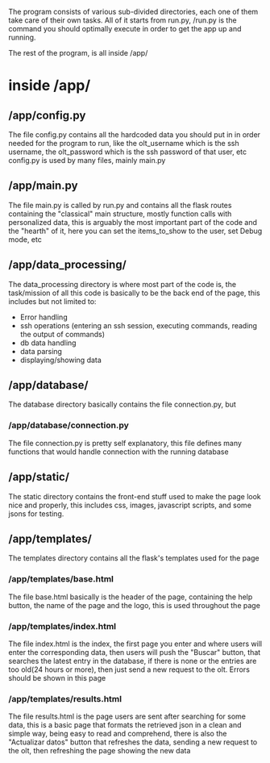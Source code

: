 The program consists of various sub-divided directories, each one of them take care of their own tasks. All of it starts from run.py, /run.py is the command you should optimally execute in order to get the app up and running.

The rest of the program, is all inside /app/ 
# inside /app/
## /app/config.py
The file config.py contains all the hardcoded data you should put in in order needed for the program to run, like the olt_username which is the ssh username, the olt_password which is the ssh password of that user, etc
config.py is used by many files, mainly main.py
## /app/main.py
The file main.py is called by run.py and contains all the flask routes containing the "classical" main structure, mostly function calls with personalized data, this is arguably the most important part of the code and the "hearth" of it, here you can set the items_to_show to the user, set Debug mode, etc
## /app/data_processing/
The data_processing directory is where most part of the code is, the task/mission of all this code is basically to be the back end of the page, this includes but not limited to:
* Error handling
* ssh operations (entering an ssh session, executing commands, reading the output of commands)
* db data handling
* data parsing
* displaying/showing data

## /app/database/
The database directory basically contains the file connection.py, but
### /app/database/connection.py
The file connection.py is pretty self explanatory, this file defines many functions that would handle connection with the running database
## /app/static/
The static directory contains the front-end stuff used to make the page look nice and properly, this includes css, images, javascript scripts, and some jsons for testing.
## /app/templates/
The templates directory contains all the flask's templates used for the page
### /app/templates/base.html
The file base.html basically is the header of the page, containing the help button, the name of the page and the logo, this is used throughout the page
### /app/templates/index.html
The file index.html is the index, the first page you enter and where users will enter the corresponding data, then users will push the "Buscar" button, that searches the latest entry in the database, if there is none or the entries are too old(24 hours or more), then just send a new request to the olt. Errors should be shown in this page
### /app/templates/results.html
The file results.html is the page users are sent after searching for some data, this is a basic page that formats the retrieved json in a clean and simple way, being easy to read and comprehend, there is also the "Actualizar datos" button that refreshes the data, sending a new request to the olt, then refreshing the page showing the new data


